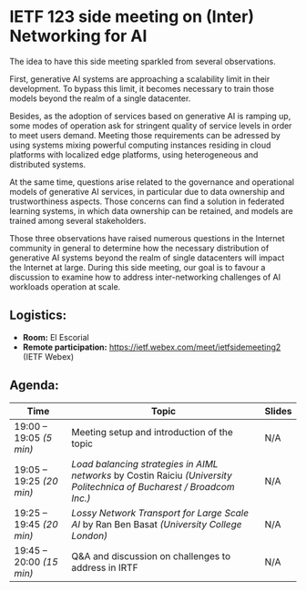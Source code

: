 # IETF 123 side meeting on (Inter) Networking for AI 

The idea to have this side meeting sparkled from several observations.

First, generative AI systems are approaching a scalability limit in their development. To bypass this limit, it becomes necessary to train those models beyond the realm of a single datacenter.

Besides, as the adoption of services based on generative AI is ramping up, some modes of operation ask for stringent quality of service levels in order to meet users demand. Meeting those requirements can be adressed by using systems mixing powerful computing instances residing in cloud platforms with localized edge platforms, using heterogeneous and distributed systems.

At the same time, questions arise related to the governance and operational models of generative AI services, in particular due to data ownership and trustworthiness aspects. Those concerns can find a solution in federated learning systems, in which data ownership can be retained, and models are trained among several stakeholders.

Those three observations have raised numerous questions in the Internet community in general to determine how the necessary distribution of generative AI systems beyond the realm of single datacenters will impact the Internet at large. During this side meeting, our goal is to favour a discussion to examine how to address inter-networking challenges of AI workloads operation at scale.

## Logistics: 
* __Room:__ El Escorial
* __Remote participation:__  https://ietf.webex.com/meet/ietfsidemeeting2 (IETF Webex)

## Agenda:

| Time | Topic | Slides |
| --- | --- | --- |
| 19:00 – 19:05 _(5 min)_ | Meeting setup and introduction of the topic  | N/A |
| 19:05 – 19:25 _(20 min)_ | _Load balancing strategies in AIML networks_ by Costin Raiciu _(University Politechnica of Bucharest / Broadcom Inc.)_ | N/A |
| 19:25 – 19:45 _(20 min)_ | _Lossy Network Transport for Large Scale AI_ by Ran Ben Basat _(University College London)_ | N/A |
| 19:45 – 20:00 _(15 min)_ | Q&A and discussion on challenges to address in IRTF | N/A |
